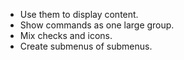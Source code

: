 - Use them to display content.
- Show commands as one large group.
- Mix checks and icons.
- Create submenus of submenus.